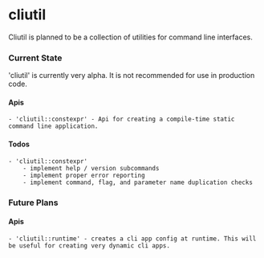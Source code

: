 # cliutil
Cliutil is planned to be a collection of utilities for command line interfaces.

### Current State
'cliutil' is currently very alpha.  It is not recommended for use in production code.

#### Apis
    - 'cliutil::constexpr' - Api for creating a compile-time static command line application.

#### Todos
    - 'cliutil::constexpr'
        - implement help / version subcommands
        - implement proper error reporting
        - implement command, flag, and parameter name duplication checks

### Future Plans
#### Apis
    - 'cliutil::runtime' - creates a cli app config at runtime. This will be useful for creating very dynamic cli apps.